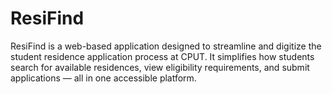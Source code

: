 # ResiFind
ResiFind is a web-based application designed to streamline and digitize the student residence application process at CPUT. It simplifies how students search for available residences, view eligibility requirements, and submit applications — all in one accessible platform.
